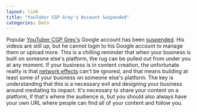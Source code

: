 ```yaml
---
layout: link
title: "YouTuber CGP Grey's Account Suspended"
categories: Data
---
```


Popular [YouTuber CGP Grey's](https://www.youtube.com/user/CGPGrey) Google account has been [suspended](https://twitter.com/cgpgrey/status/1175681091165966336). His videos are still up, but he cannot login to his Google account to manage them or upload more. This is a chilling reminder that when your business is built on someone else's platform, the rug can be pulled out from under you at any moment. If your business is in content creation, the unfortunate reality is that [network effects](https://en.wikipedia.org/wiki/Network_effect) can't be ignored, and that means building at least some of your business on someone else's platform. The key is understanding that this is a necessary evil and designing your business around mediating its impact. It's necessary to share your content on a platform, if that's where the audience is, but you should also always have your own URL where people can find all of your content and follow you.

